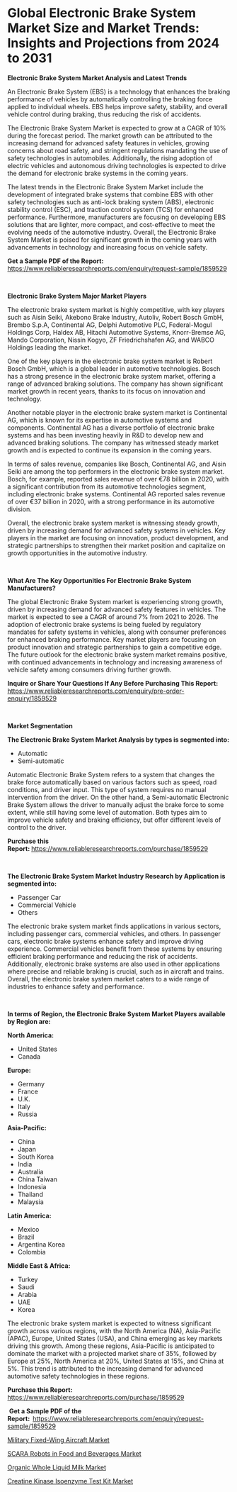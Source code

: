 <p><h1>Global Electronic Brake System Market Size and Market Trends: Insights and Projections from 2024 to 2031</h1></p><p><strong>Electronic Brake System Market Analysis and Latest Trends</strong></p>
<p><p>An Electronic Brake System (EBS) is a technology that enhances the braking performance of vehicles by automatically controlling the braking force applied to individual wheels. EBS helps improve safety, stability, and overall vehicle control during braking, thus reducing the risk of accidents.</p><p>The Electronic Brake System Market is expected to grow at a CAGR of 10% during the forecast period. The market growth can be attributed to the increasing demand for advanced safety features in vehicles, growing concerns about road safety, and stringent regulations mandating the use of safety technologies in automobiles. Additionally, the rising adoption of electric vehicles and autonomous driving technologies is expected to drive the demand for electronic brake systems in the coming years.</p><p>The latest trends in the Electronic Brake System Market include the development of integrated brake systems that combine EBS with other safety technologies such as anti-lock braking system (ABS), electronic stability control (ESC), and traction control system (TCS) for enhanced performance. Furthermore, manufacturers are focusing on developing EBS solutions that are lighter, more compact, and cost-effective to meet the evolving needs of the automotive industry. Overall, the Electronic Brake System Market is poised for significant growth in the coming years with advancements in technology and increasing focus on vehicle safety.</p></p>
<p><strong>Get a Sample PDF of the Report:&nbsp;</strong> <a href="https://www.reliableresearchreports.com/enquiry/request-sample/1859529">https://www.reliableresearchreports.com/enquiry/request-sample/1859529</a></p>
<p>&nbsp;</p>
<p><strong>Electronic Brake System Major Market Players</strong></p>
<p><p>The electronic brake system market is highly competitive, with key players such as Aisin Seiki, Akebono Brake Industry, Autoliv, Robert Bosch GmbH, Brembo S.p.A, Continental AG, Delphi Automotive PLC, Federal-Mogul Holdings Corp, Haldex AB, Hitachi Automotive Systems, Knorr-Bremse AG, Mando Corporation, Nissin Kogyo, ZF Friedrichshafen AG, and WABCO Holdings leading the market. </p><p>One of the key players in the electronic brake system market is Robert Bosch GmbH, which is a global leader in automotive technologies. Bosch has a strong presence in the electronic brake system market, offering a range of advanced braking solutions. The company has shown significant market growth in recent years, thanks to its focus on innovation and technology.</p><p>Another notable player in the electronic brake system market is Continental AG, which is known for its expertise in automotive systems and components. Continental AG has a diverse portfolio of electronic brake systems and has been investing heavily in R&D to develop new and advanced braking solutions. The company has witnessed steady market growth and is expected to continue its expansion in the coming years.</p><p>In terms of sales revenue, companies like Bosch, Continental AG, and Aisin Seiki are among the top performers in the electronic brake system market. Bosch, for example, reported sales revenue of over €78 billion in 2020, with a significant contribution from its automotive technologies segment, including electronic brake systems. Continental AG reported sales revenue of over €37 billion in 2020, with a strong performance in its automotive division.</p><p>Overall, the electronic brake system market is witnessing steady growth, driven by increasing demand for advanced safety systems in vehicles. Key players in the market are focusing on innovation, product development, and strategic partnerships to strengthen their market position and capitalize on growth opportunities in the automotive industry.</p></p>
<p>&nbsp;</p>
<p><strong>What Are The Key Opportunities For Electronic Brake System Manufacturers?</strong></p>
<p><p>The global Electronic Brake System market is experiencing strong growth, driven by increasing demand for advanced safety features in vehicles. The market is expected to see a CAGR of around 7% from 2021 to 2026. The adoption of electronic brake systems is being fueled by regulatory mandates for safety systems in vehicles, along with consumer preferences for enhanced braking performance. Key market players are focusing on product innovation and strategic partnerships to gain a competitive edge. The future outlook for the electronic brake system market remains positive, with continued advancements in technology and increasing awareness of vehicle safety among consumers driving further growth.</p></p>
<p><strong>Inquire or Share Your Questions If Any Before Purchasing This Report:</strong> <a href="https://www.reliableresearchreports.com/enquiry/pre-order-enquiry/1859529">https://www.reliableresearchreports.com/enquiry/pre-order-enquiry/1859529</a></p>
<p>&nbsp;</p>
<p><strong>Market Segmentation</strong></p>
<p><strong>The Electronic Brake System Market Analysis by types is segmented into:</strong></p>
<p><ul><li>Automatic</li><li>Semi-automatic</li></ul></p>
<p><p>Automatic Electronic Brake System refers to a system that changes the brake force automatically based on various factors such as speed, road conditions, and driver input. This type of system requires no manual intervention from the driver. On the other hand, a Semi-automatic Electronic Brake System allows the driver to manually adjust the brake force to some extent, while still having some level of automation. Both types aim to improve vehicle safety and braking efficiency, but offer different levels of control to the driver.</p></p>
<p><strong>Purchase this Report:&nbsp;</strong><a href="https://www.reliableresearchreports.com/purchase/1859529">https://www.reliableresearchreports.com/purchase/1859529</a></p>
<p>&nbsp;</p>
<p><strong>The Electronic Brake System Market Industry Research by Application is segmented into:</strong></p>
<p><ul><li>Passenger Car</li><li>Commercial Vehicle</li><li>Others</li></ul></p>
<p><p>The electronic brake system market finds applications in various sectors, including passenger cars, commercial vehicles, and others. In passenger cars, electronic brake systems enhance safety and improve driving experience. Commercial vehicles benefit from these systems by ensuring efficient braking performance and reducing the risk of accidents. Additionally, electronic brake systems are also used in other applications where precise and reliable braking is crucial, such as in aircraft and trains. Overall, the electronic brake system market caters to a wide range of industries to enhance safety and performance.</p></p>
<p>&nbsp;</p>
<p><strong>In terms of Region, the Electronic Brake System Market Players available by Region are:</strong></p>
<p>
    <p> <strong> North America: </strong>
        <ul>
            <li>United States</li>
            <li>Canada</li>
        </ul>
        </p> 
    <p> <strong> Europe: </strong>
        <ul>
            <li>Germany</li>
            <li>France</li>
            <li>U.K.</li>
            <li>Italy</li>
            <li>Russia</li>
        </ul>
        </p> 
    <p> <strong> Asia-Pacific: </strong>
        <ul>
            <li>China</li>
            <li>Japan</li>
            <li>South Korea</li>
            <li>India</li>
            <li>Australia</li>
            <li>China Taiwan</li>
            <li>Indonesia</li>
            <li>Thailand</li>
            <li>Malaysia</li>
        </ul>
        </p> 
    <p> <strong> Latin America: </strong>
        <ul>
            <li>Mexico</li>
            <li>Brazil</li>
            <li>Argentina Korea</li>
            <li>Colombia</li>
        </ul>
        </p> 
    <p> <strong> Middle East & Africa: </strong>
        <ul>
            <li>Turkey</li>
            <li>Saudi</li>
            <li>Arabia</li>
            <li>UAE</li>
            <li>Korea</li>
        </ul>
    </p>
    </p>
<p><p>The electronic brake system market is expected to witness significant growth across various regions, with the North America (NA), Asia-Pacific (APAC), Europe, United States (USA), and China emerging as key markets driving this growth. Among these regions, Asia-Pacific is anticipated to dominate the market with a projected market share of 35%, followed by Europe at 25%, North America at 20%, United States at 15%, and China at 5%. This trend is attributed to the increasing demand for advanced automotive safety technologies in these regions.</p></p>
<p><strong>Purchase this Report: </strong><a href="https://www.reliableresearchreports.com/purchase/1859529">https://www.reliableresearchreports.com/purchase/1859529</a></p>
<p>&nbsp;<strong>Get a Sample PDF of the Report:&nbsp;&nbsp;</strong><a href="https://www.reliableresearchreports.com/enquiry/request-sample/1859529">https://www.reliableresearchreports.com/enquiry/request-sample/1859529</a></p>
<p><strong></strong></p>
<p><p><a href="https://view.publitas.com/reportprime-1/military-fixed-wing-aircraft-market-size-growth-and-forecast-from-2023-2030/">Military Fixed-Wing Aircraft Market</a></p><p><a href="https://view.publitas.com/reportprime-1/scara-robots-in-food-and-beverages-market-size-share-trends-analysis-report-by-application-regional-outlook-competitive-strategies-and-segment-forecasts-2023-2030/">SCARA Robots in Food and Beverages Market</a></p><p><a href="https://view.publitas.com/reportprime-1/organic-whole-liquid-milk-market-size-2023-2030-global-industrial-analysis-key-geographical-regions-market-share-top-key-players-product-types-and-forecast-research-report/">Organic Whole Liquid Milk Market</a></p><p><a href="https://iodized-pantydraco-05c.notion.site/Creatine-Kinase-Isoenzyme-Test-Kit-Market-Size-Growing-and-Forecasted-for-period-from-2024-2031-an-e52e4f5def5d4e24b35db57eb27a329c">Creatine Kinase Isoenzyme Test Kit Market</a></p></p>
